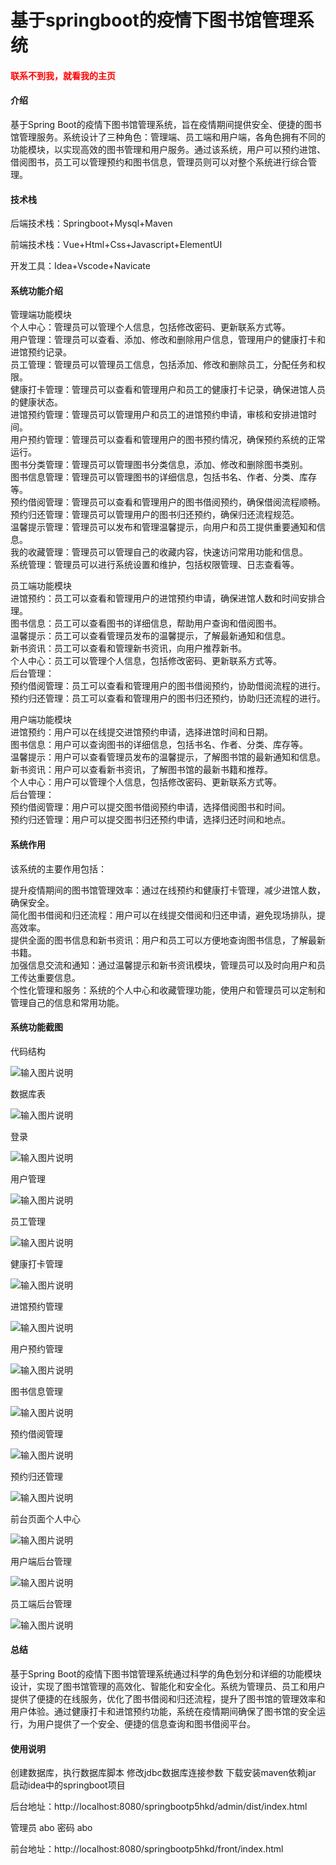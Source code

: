 # 基于springboot的疫情下图书馆管理系统

<h4 style='color:red'>联系不到我，就看我的主页 </h4> 
 
#### 介绍

基于Spring Boot的疫情下图书馆管理系统，旨在疫情期间提供安全、便捷的图书馆管理服务。系统设计了三种角色：管理端、员工端和用户端，各角色拥有不同的功能模块，以实现高效的图书管理和用户服务。通过该系统，用户可以预约进馆、借阅图书，员工可以管理预约和图书信息，管理员则可以对整个系统进行综合管理。

#### 技术栈

后端技术栈：Springboot+Mysql+Maven

前端技术栈：Vue+Html+Css+Javascript+ElementUI

开发工具：Idea+Vscode+Navicate

#### 系统功能介绍

管理端功能模块  
个人中心：管理员可以管理个人信息，包括修改密码、更新联系方式等。  
用户管理：管理员可以查看、添加、修改和删除用户信息，管理用户的健康打卡和进馆预约记录。  
员工管理：管理员可以管理员工信息，包括添加、修改和删除员工，分配任务和权限。  
健康打卡管理：管理员可以查看和管理用户和员工的健康打卡记录，确保进馆人员的健康状态。  
进馆预约管理：管理员可以管理用户和员工的进馆预约申请，审核和安排进馆时间。  
用户预约管理：管理员可以查看和管理用户的图书预约情况，确保预约系统的正常运行。  
图书分类管理：管理员可以管理图书分类信息，添加、修改和删除图书类别。  
图书信息管理：管理员可以管理图书的详细信息，包括书名、作者、分类、库存等。  
预约借阅管理：管理员可以查看和管理用户的图书借阅预约，确保借阅流程顺畅。  
预约归还管理：管理员可以管理用户的图书归还预约，确保归还流程规范。  
温馨提示管理：管理员可以发布和管理温馨提示，向用户和员工提供重要通知和信息。  
我的收藏管理：管理员可以管理自己的收藏内容，快速访问常用功能和信息。  
系统管理：管理员可以进行系统设置和维护，包括权限管理、日志查看等。  

员工端功能模块  
进馆预约：员工可以查看和管理用户的进馆预约申请，确保进馆人数和时间安排合理。  
图书信息：员工可以查看图书的详细信息，帮助用户查询和借阅图书。  
温馨提示：员工可以查看管理员发布的温馨提示，了解最新通知和信息。  
新书资讯：员工可以查看和管理新书资讯，向用户推荐新书。  
个人中心：员工可以管理个人信息，包括修改密码、更新联系方式等。  
后台管理：  
预约借阅管理：员工可以查看和管理用户的图书借阅预约，协助借阅流程的进行。  
预约归还管理：员工可以查看和管理用户的图书归还预约，协助归还流程的进行。  

用户端功能模块    
进馆预约：用户可以在线提交进馆预约申请，选择进馆时间和日期。    
图书信息：用户可以查询图书的详细信息，包括书名、作者、分类、库存等。    
温馨提示：用户可以查看管理员发布的温馨提示，了解图书馆的最新通知和信息。    
新书资讯：用户可以查看新书资讯，了解图书馆的最新书籍和推荐。    
个人中心：用户可以管理个人信息，包括修改密码、更新联系方式等。    
后台管理：  
预约借阅管理：用户可以提交图书借阅预约申请，选择借阅图书和时间。  
预约归还管理：用户可以提交图书归还预约申请，选择归还时间和地点。  

#### 系统作用

该系统的主要作用包括：

提升疫情期间的图书馆管理效率：通过在线预约和健康打卡管理，减少进馆人数，确保安全。  
简化图书借阅和归还流程：用户可以在线提交借阅和归还申请，避免现场排队，提高效率。  
提供全面的图书信息和新书资讯：用户和员工可以方便地查询图书信息，了解最新书籍。  
加强信息交流和通知：通过温馨提示和新书资讯模块，管理员可以及时向用户和员工传达重要信息。  
个性化管理和服务：系统的个人中心和收藏管理功能，使用户和管理员可以定制和管理自己的信息和常用功能。  

#### 系统功能截图

代码结构

![输入图片说明](images/41f2661332c3176b264fab20d0172e6.png)

数据库表

![输入图片说明](images/9e565e86c315fa972ca8b7a8de739b8.png)

登录

![输入图片说明](images/eea12e92ceebead9cfe6756c3876ea5.png)

用户管理

![输入图片说明](images/e4aab6785d5decc36869b98f8f15280.png)

员工管理

![输入图片说明](images/d2590c0a91e23b8eb734397826e92f1.png)

健康打卡管理

![输入图片说明](images/a305d453c309317b407c69ff300acd5.png)

进馆预约管理

![输入图片说明](images/8a4e5ce5af2a35e491070afd2121824.png)

用户预约管理

![输入图片说明](images/4c1c3c12789758ac16b790b93bc6756.png)

图书信息管理

![输入图片说明](images/2e06f8fde9f306d1e2fc5d112e30159.png)

预约借阅管理

![输入图片说明](images/826dfc930c135b2bdd6cabbcb37b00d.png)

预约归还管理

![输入图片说明](images/1f22bbcdf2c39febe1db11390fa3a0a.png)

前台页面个人中心

![输入图片说明](images/b9f9b0afbad4b7a3bf40fbbdef96f4c.png)

用户端后台管理

![输入图片说明](images/e301dcfc773a9efd8accfb53dc184eb.png)

员工端后台管理

![输入图片说明](images/845388e4a03ae7e8abfe2a04df72bfe.png)

#### 总结

基于Spring Boot的疫情下图书馆管理系统通过科学的角色划分和详细的功能模块设计，实现了图书馆管理的高效化、智能化和安全化。系统为管理员、员工和用户提供了便捷的在线服务，优化了图书借阅和归还流程，提升了图书馆的管理效率和用户体验。通过健康打卡和进馆预约功能，系统在疫情期间确保了图书馆的安全运行，为用户提供了一个安全、便捷的信息查询和图书借阅平台。

#### 使用说明

创建数据库，执行数据库脚本 修改jdbc数据库连接参数 下载安装maven依赖jar 启动idea中的springboot项目

后台地址：http://localhost:8080/springbootp5hkd/admin/dist/index.html

管理员  abo 密码 abo

前台地址：http://localhost:8080/springbootp5hkd/front/index.html

